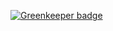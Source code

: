

[![Greenkeeper badge](https://badges.greenkeeper.io/aafrey/quick-tcp-server.svg)](https://greenkeeper.io/)